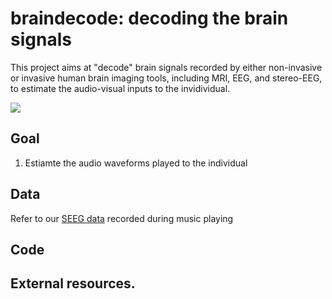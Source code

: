 # braindecode: decoding the brain signals

This project aims at "decode" brain signals recorded by either non-invasive or invasive human brain imaging tools, including MRI, EEG, and stereo-EEG, to estimate the audio-visual inputs to the invidividual. 


![](https://github.com/fahsuanlin/braindecode/blob/main/images/braindecode.png)

## Goal

1. Estiamte the audio waveforms played to the individual

## Data

Refer to our [SEEG data](https://github.com/fahsuanlin/labmanual/wiki/32:-Sample-data:-SEEG-recording-during-music-listening) recorded during music playing

## Code

## External resources.
